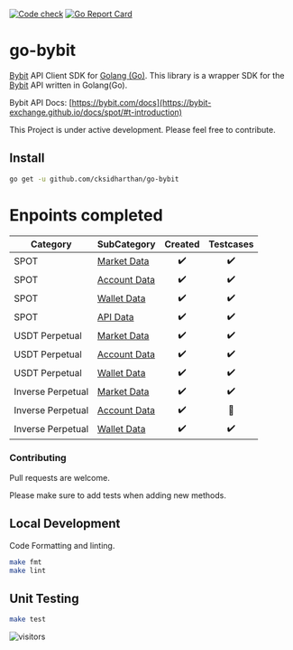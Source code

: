 [![Code check](https://github.com/cksidharthan/go-bybit/actions/workflows/ci.yml/badge.svg)](https://github.com/cksidharthan/go-bybit/actions/workflows/ci.yml)
[![Go Report Card](https://goreportcard.com/badge/github.com/cksidharthan/go-bybit)](https://goreportcard.com/report/github.com/cksidharthan/go-bybit)

# go-bybit

[Bybit](https://bybit.com) API Client SDK for [Golang (Go)](https://golang.org/).
This library is a wrapper SDK for the [Bybit](https://bybit.com) API written in Golang(Go).

Bybit API Docs: [https://bybit.com/docs](https://bybit-exchange.github.io/docs/spot/#t-introduction)

This Project is under active development. Please feel free to contribute.

## Install

```bash
go get -u github.com/cksidharthan/go-bybit
```

# Enpoints completed

| Category          | SubCategory                                                                            |      Created       |     Testcases      |
|-------------------|----------------------------------------------------------------------------------------|:------------------:|:------------------:|
| SPOT              | [Market Data](https://bybit-exchange.github.io/docs/spot/#t-marketdata)                | :heavy_check_mark: | :heavy_check_mark: |
| SPOT              | [Account Data](https://bybit-exchange.github.io/docs/spot/#t-accountdata)              | :heavy_check_mark: | :heavy_check_mark: |
| SPOT              | [Wallet Data](https://bybit-exchange.github.io/docs/spot/#t-wallet)                    | :heavy_check_mark: | :heavy_check_mark: |
| SPOT              | [API Data](https://bybit-exchange.github.io/docs/spot/#t-api)                          | :heavy_check_mark: | :heavy_check_mark: |
| USDT Perpetual    | [Market Data](https://bybit-exchange.github.io/docs/futuresV2/linear/#t-marketdata)    | :heavy_check_mark: | :heavy_check_mark: |
| USDT Perpetual    | [Account Data](https://bybit-exchange.github.io/docs/futuresV2/linear/#t-accountdata)  | :heavy_check_mark: | :heavy_check_mark: |
| USDT Perpetual    | [Wallet Data](https://bybit-exchange.github.io/docs/futuresV2/linear/#t-wallet)        | :heavy_check_mark: | :heavy_check_mark: |
| Inverse Perpetual | [Market Data](https://bybit-exchange.github.io/docs/futuresV2/inverse/#t-marketdata)   | :heavy_check_mark: | :heavy_check_mark: |
| Inverse Perpetual | [Account Data](https://bybit-exchange.github.io/docs/futuresV2/inverse/#t-accountdata) | :heavy_check_mark: |   :construction:   |
| Inverse Perpetual | [Wallet Data](https://bybit-exchange.github.io/docs/futuresV2/inverse/#t-wallet)       | :heavy_check_mark: | :heavy_check_mark: |

### Contributing

Pull requests are welcome.

Please make sure to add tests when adding new methods.

## Local Development
Code Formatting and linting.

```bash
make fmt
make lint
```

## Unit Testing

```bash
make test
```
![visitors](https://visitor-badge.glitch.me/badge?page_id=cksidharthan.go-bybit)
